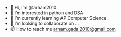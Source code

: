 - 👋 Hi, I’m @arham2010
- 👀 I’m interested in python and DSA
- 🌱 I’m currently learning AP Computer Science
- 💞️ I’m looking to collaborate on ...
- 📫 How to reach me arham.gada.2010@gmail.com

<!---
arham2010/arham2010 is a ✨ special ✨ repository because its `README.md` (this file) appears on your GitHub profile.
You can click the Preview link to take a look at your changes.
--->
